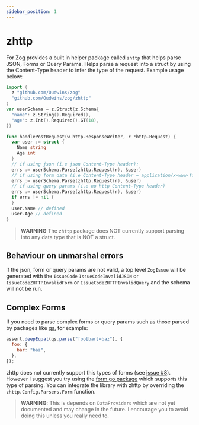 ```yaml
---
sidebar_position: 1
---
```


# zhttp

For Zog provides a built in helper package called `zhttp` that helps parse JSON, Forms or Query Params. Helps parse a request into a struct by using the Content-Type header to infer the type of the request. Example usage below:

```go
import (
  z "github.com/Oudwins/zog"
  "github.com/Oudwins/zog/zhttp"
)
var userSchema = z.Struct(z.Schema{
  "name": z.String().Required(),
  "age": z.Int().Required().GT(18),
})

func handlePostRequest(w http.ResponseWriter, r *http.Request) {
  var user := struct {
    Name string
    Age int
  }
  // if using json (i.e json Content-Type header):
  errs := userSchema.Parse(zhttp.Request(r), &user)
  // if using form data (i.e Content-Type header = application/x-www-form-urlencoded)
  errs := userSchema.Parse(zhttp.Request(r), &user)
  // if using query params (i.e no http Content-Type header)
  errs := userSchema.Parse(zhttp.Request(r), &user)
  if errs != nil {
  }
  user.Name // defined
  user.Age // defined
}
```

> **WARNING** The `zhttp` package does NOT currently support parsing into any data type that is NOT a struct.


## Behaviour on unmarshal errors

if the json, form or query params are not valid, a top level `ZogIssue` will be generated with the `IssueCode` `IssueCodeInvalidJSON` or `IssueCodeZHTTPInvalidForm` or `IssueCodeZHTTPInvalidQuery` and the schema will not be run.

## Complex Forms

If you need to parse complex forms or query params such as those parsed by packages like [qs](https://www.npmjs.com/package/qs), for example:

```js
assert.deepEqual(qs.parse("foo[bar]=baz"), {
  foo: {
    bar: "baz",
  },
});
```

zhttp does not currently support this types of forms (see [issue #8](https://github.com/Oudwins/zog/issues/8)). However I suggest you try using the [form go package](https://github.com/go-playground/form) which supports this type of parsing. You can integrate the library with zhttp by overriding the `zhttp.Config.Parsers.Form` function.

> **WARNING**: This is depends on `DataProviders` which are not yet documented and may change in the future. I encourage you to avoid doing this unless you really need to.

